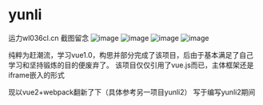 # yunli
运力wl036cl.cn
截图留念
![image](http://ll36.cn/images/yl1-login.jpg)
![image](http://ll36.cn/images/yl1-sport.jpg)
![image](http://ll36.cn/images/yl1-sport2.jpg)
![image](http://ll36.cn/images/yl1-record.jpg)

纯粹为赶潮流，学习vue1.0，构思并部分完成了该项目，后由于基本满足了自己学习和坚持锻炼的目的便废弃了。
该项目仅仅引用了vue.js而已，主体框架还是iframe嵌入的形式

现以vue2+webpack翻新了下（具体参考另一项目yunli2）
写于编写yunli2期间
